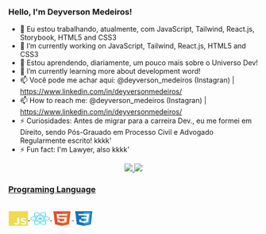 ### Hello, I'm Deyverson Medeiros!

- 🔭 Eu estou trabalhando, atualmente, com JavaScript, Tailwind, React.js, Storybook, HTML5 and CSS3
- 🔭 I’m currently working on JavaScript, Tailwind, React.js, HTML5 and CSS3
- 🌱 Estou aprendendo, diariamente, um pouco mais sobre o Universo Dev!
- 🌱 I’m currently learning more about development word!
- 📫 Você pode me achar aqui: @deyverson_medeiros (Instagran) | https://www.linkedin.com/in/deyversonmedeiros/
- 📫 How to reach me: @deyverson_medeiros (Instagran) | https://www.linkedin.com/in/deyversonmedeiros/
- ⚡ Curiosidades: Antes de migrar para a carreira Dev., eu me formei em Direito, sendo Pós-Grauado em Processo Civil e Advogado Regularmente escrito! kkkk'
- ⚡ Fun fact: I'm Lawyer, also kkkk'

<div align="center">
  <a href="https://github.com/d3Yv3r">
  <img height="100em" src="https://github-readme-stats.vercel.app/api?username=d3Yv3r&show_icons=true&theme=merko&include_all_commits=true&count_private=true"/>
  <img height="100em" src="https://github-readme-stats.vercel.app/api/top-langs/?username=d3Yv3r&layout=compact&langs_count=7&theme=merko"/>
</div>

### Programing Language

<div style="display: inline_block"><br>
  <img align="center" alt="d3Yv3r-Js" height="30" width="40" src="https://raw.githubusercontent.com/devicons/devicon/master/icons/javascript/javascript-plain.svg">
  <img align="center" alt="d3Yv3r-React" height="30" width="40" src="https://raw.githubusercontent.com/devicons/devicon/master/icons/react/react-original.svg">
  <img align="center" alt="d3Yv3r-HTML" height="30" width="40" src="https://raw.githubusercontent.com/devicons/devicon/master/icons/html5/html5-original.svg">
  <img align="center" alt="d3Yv3r-CSS" height="30" width="40" src="https://raw.githubusercontent.com/devicons/devicon/master/icons/css3/css3-original.svg">
</div>
